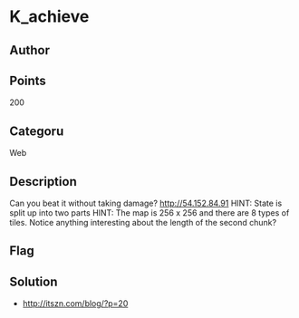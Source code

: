 # K_achieve

## Author

## Points
200
## Categoru
Web
## Description
Can you beat it without taking damage?
http://54.152.84.91
HINT: State is split up into two parts
HINT: The map is 256 x 256 and there are 8 types of tiles. Notice anything interesting about the length of the second chunk?
## Flag

## Solution
* <http://itszn.com/blog/?p=20>
